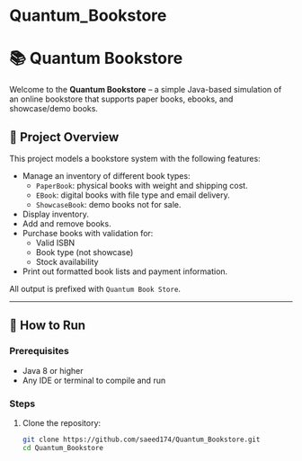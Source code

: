 # Quantum_Bookstore
# 📚 Quantum Bookstore

Welcome to the **Quantum Bookstore** – a simple Java-based simulation of an online bookstore that supports paper books, ebooks, and showcase/demo books.

## 🧠 Project Overview

This project models a bookstore system with the following features:

- Manage an inventory of different book types:
  - `PaperBook`: physical books with weight and shipping cost.
  - `EBook`: digital books with file type and email delivery.
  - `ShowcaseBook`: demo books not for sale.
- Display inventory.
- Add and remove books.
- Purchase books with validation for:
  - Valid ISBN
  - Book type (not showcase)
  - Stock availability
- Print out formatted book lists and payment information.

All output is prefixed with `Quantum Book Store`.

---

## 🏁 How to Run

### Prerequisites
- Java 8 or higher
- Any IDE or terminal to compile and run

### Steps

1. Clone the repository:
   ```bash
   git clone https://github.com/saeed174/Quantum_Bookstore.git
   cd Quantum_Bookstore
